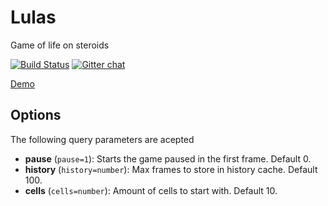 # Lulas

Game of life on steroids

[![Build Status](https://travis-ci.org/amatiasq/lulas.svg?branch=master)](https://travis-ci.org/amatiasq/lulas)
[![Gitter chat](https://badges.gitter.im/amatiasq/lulas.png)](https://gitter.im/amatiasq/lulas)

[Demo](https://amatiasq.github.io/lulas/)

## Options

The following query parameters are acepted

- **pause** (`pause=1`): Starts the game paused in the first frame. Default 0.
- **history** (`history=number`): Max frames to store in history cache. Default 100.
- **cells** (`cells=number`): Amount of cells to start with. Default 10.
